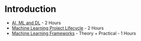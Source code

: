 # Introduction

- [AI, ML and DL](Introduction) - 2 Hours
- [Machine Learning Project Lifecycle](MachineLearningProjectLifecycle) - 2 Hours 
- [Machine Learning Frameworks](MachineLearningFrameworks) - Theory + Practical - 1 Hours
